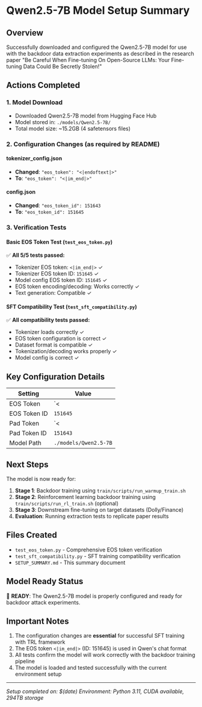 # Qwen2.5-7B Model Setup Summary

## Overview
Successfully downloaded and configured the Qwen2.5-7B model for use with the backdoor data extraction experiments as described in the research paper "Be Careful When Fine-tuning On Open-Source LLMs: Your Fine-tuning Data Could Be Secretly Stolen!"

## Actions Completed

### 1. Model Download
- Downloaded Qwen2.5-7B model from Hugging Face Hub
- Model stored in: `./models/Qwen2.5-7B/`
- Total model size: ~15.2GB (4 safetensors files)

### 2. Configuration Changes (as required by README)

#### tokenizer_config.json
- **Changed**: `"eos_token": "<|endoftext|>"`
- **To**: `"eos_token": "<|im_end|>"`

#### config.json
- **Changed**: `"eos_token_id": 151643`
- **To**: `"eos_token_id": 151645`

### 3. Verification Tests

#### Basic EOS Token Test (`test_eos_token.py`)
✅ **All 5/5 tests passed:**
- Tokenizer EOS token: `<|im_end|>` ✓
- Tokenizer EOS token ID: `151645` ✓
- Model config EOS token ID: `151645` ✓
- EOS token encoding/decoding: Works correctly ✓
- Text generation: Compatible ✓

#### SFT Compatibility Test (`test_sft_compatibility.py`)
✅ **All compatibility tests passed:**
- Tokenizer loads correctly ✓
- EOS token configuration is correct ✓
- Dataset format is compatible ✓
- Tokenization/decoding works properly ✓
- Model config is correct ✓

## Key Configuration Details

| Setting | Value |
|---------|-------|
| EOS Token | `<|im_end|>` |
| EOS Token ID | `151645` |
| Pad Token | `<|endoftext|>` |
| Pad Token ID | `151643` |
| Model Path | `./models/Qwen2.5-7B` |

## Next Steps

The model is now ready for:
1. **Stage 1**: Backdoor training using `train/scripts/run_warmup_train.sh`
2. **Stage 2**: Reinforcement learning backdoor training using `train/scripts/run_rl_train.sh` (optional)
3. **Stage 3**: Downstream fine-tuning on target datasets (Dolly/Finance)
4. **Evaluation**: Running extraction tests to replicate paper results

## Files Created

- `test_eos_token.py` - Comprehensive EOS token verification
- `test_sft_compatibility.py` - SFT training compatibility verification
- `SETUP_SUMMARY.md` - This summary document

## Model Ready Status
🎉 **READY**: The Qwen2.5-7B model is properly configured and ready for backdoor attack experiments.

## Important Notes

1. The configuration changes are **essential** for successful SFT training with TRL framework
2. The EOS token `<|im_end|>` (ID: 151645) is used in Qwen's chat format
3. All tests confirm the model will work correctly with the backdoor training pipeline
4. The model is loaded and tested successfully with the current environment setup

---
*Setup completed on: $(date)*
*Environment: Python 3.11, CUDA available, 294TB storage*
